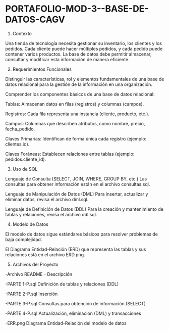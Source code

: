 # PORTAFOLIO-MOD-3--BASE-DE-DATOS-CAGV

1. Contexto

Una tienda de tecnología necesita gestionar su inventario, los clientes y los pedidos. Cada cliente puede hacer múltiples pedidos, y cada pedido puede contener varios productos. La base de datos debe permitir almacenar, consultar y modificar esta información de manera eficiente.

2. Requerimientos Funcionales

Distinguir las características, rol y elementos fundamentales de una base de datos relacional para la gestión de la información en una organización.

Comprender los componentes básicos de una base de datos relacional:

Tablas: Almacenan datos en filas (registros) y columnas (campos).

Registros: Cada fila representa una instancia (cliente, producto, etc.).

Campos: Columnas que describen atributos, como nombre, precio, fecha_pedido.

Claves Primarias: Identifican de forma única cada registro (ejemplo: clientes.id).

Claves Foráneas: Establecen relaciones entre tablas (ejemplo: pedidos.cliente_id).

3. Uso de SQL

Lenguaje de Consulta (SELECT, JOIN, WHERE, GROUP BY, etc.)
Las consultas para obtener información están en el archivo consultas.sql.

Lenguaje de Manipulación de Datos (DML)
Para insertar, actualizar y eliminar datos, revisa el archivo dml.sql.

Lenguaje de Definición de Datos (DDL)
Para la creación y mantenimiento de tablas y relaciones, revisa el archivo ddl.sql.

4. Modelo de Datos

El modelo de datos sigue estándares básicos para resolver problemas de baja complejidad.

El Diagrama Entidad-Relación (ERD) que representa las tablas y sus relaciones está en el archivo ERD.png.

5. Archivos del Proyecto


-Archivo README -	Descripción

-PARTE 1-P.sql	Definición de tablas y relaciones (DDL)

-PARTE 2-P.sql	Inserción

-PARTE 3-P.sql	Consultas para obtención de información (SELECT)

-PARTE 4-P.sql Actualización,  eliminación (DML) y transacciones

-ERR.png	Diagrama Entidad-Relación del modelo de datos
